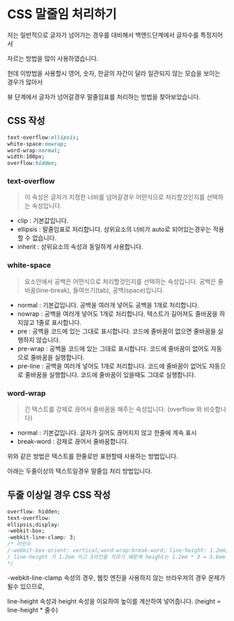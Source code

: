 # CSS 말줄임 처리하기

저는 일반적으로 글자가 넘어가는 경우를 대비해서 백엔드단계에서 글자수를 특정지어서

자르는 방법을 많이 사용하였습니다.

헌데 이방법을 사용할시 영어, 숫자, 한글의 자간이 달라 일관되지 않는 모습을 보이는 경우가 많아서

뷰 단계에서 글자가 넘어갈경우 말줄임표를 처리하는 방법을 찾아보았습니다.

## CSS 작성

```css
text-overflow:ellipsis;
white-space:nowrap;
word-wrap:normal;
width:100px;
overflow:hidden;
```



### text-overflow

> 이 속성은 글자가 지정한 너비를 넘어갈경우 어떤식으로 처리할것인지를 선택하는 속성입니다.

- clip : 기본값입니다.
- ellipsis : 말줄임표로 처리합니다. 상위요소의 너비가 auto로 되어있는경우는 적용할 수 없습니다.
- inherit : 상위요소의 속성과 동일하게 사용합니다.

### white-space

> 요소안에서 공백은 어떤식으로 처리할것인지를 선택하는 속성입니다.  공백은 줄바꿈(line-break), 들여쓰기(tab), 공백(space)입니다.

- normal : 기본값입니다. 공백을 여러개 넣어도 공백을 1개로 처리합니다.
- nowrap : 공백을 여러개 넣어도 1개로 처리합니다. 텍스트가 길어져도 줄바꿈을 하지않고 1줄로 표시합니다.
- pre : 공백을 코드에 있는 그대로 표시합니다. 코드에 줄바꿈이 없으면 줄바꿈을 실행하지 않습니다.
- pre-wrap : 공백을 코드에 있는 그대로 표시합니다. 코드에 줄바꿈이 없어도 자동으로 줄바꿈을 실행합니다.
- pre-line : 공백을 여러개 넣어도 1개로 처리합니다. 코드에 줄바꿈이 없어도 자동으로 줄바꿈을 실행합니다. 코드에 줄바꿈이 있을때도 그대로 실행합니다.

### word-wrap

> 긴 텍스트를 강제로 끊어서 줄바꿈을 해주는 속성입니다. (overflow 와 비슷합니다)

- normal : 기본값입니다. 글자가 길어도 끊어지지 않고 한줄에 계속 표시
- break-word : 강제로 끊어서 줄바꿈합니다.

 

위와 같은 방법은 텍스트를 한줄로만 표현할때 사용하는 방법입니다.

아래는 두줄이상의 텍스트일경우 말줄임 처리 방법입니다.

## 두줄 이상일 경우 CSS 작성

```css
overflow: hidden;
text-overflow: 
ellipsis;display: 
-webkit-box;
-webkit-line-clamp: 3; 
/* 라인수 
/-webkit-box-orient: vertical;word-wrap:break-word; line-height: 1.2em;height: 3.6em; 
/ line-height 가 1.2em 이고 3라인을 자르기 때문에 height는 1.2em * 3 = 3.6em 
*/
```



-webkit-line-clamp 속성의 경우, 웹킷 엔진을 사용하지 않는 브라우져의 경우 문제가 될수 있으므로,

line-height 속성과 height 속성을 이요하여 높이를 계산하여 넣어줍니다. (height = line-height * 줄수)

  